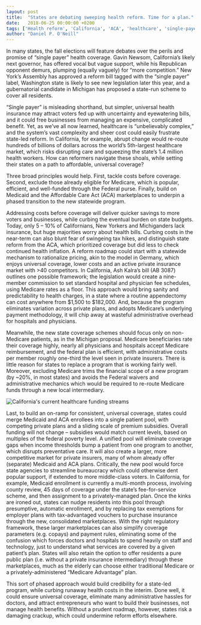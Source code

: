 ```yaml
---
layout: post
title:  "States are debating sweeping health reform. Time for a plan."
date:   2018-06-25 00:00:00 +0200
tags: ['Health reform', 'California', 'ACA', 'healthcare', 'single-payer', 'universal healthcare']
author: "Daniel P. O'Neill"
---
```


In many states, the fall elections will feature debates over the perils and promise of “single payer” health coverage. Gavin Newsom, California’s likely next governor, has offered vocal but vague support, while his Republican opponent demurs, plumping (equally vaguely) for “more competition.” New York’s Assembly has approved a reform bill tagged with the “single payer” label, Washington state is likely to see new legislation later this year, and a gubernatorial candidate in Michigan has proposed a state-run scheme to cover all residents. 

“Single payer” is misleading shorthand, but simpler, universal health insurance may attract voters fed up with uncertainty and eyewatering bills, and it could free businesses from managing an expensive, complicated benefit. Yet, as we’ve all now learned, healthcare is “unbelievably complex,” and the system’s vast complexity and sheer cost could easily frustrate state-led reform. In California, for example, abrupt change would re-route hundreds of billions of dollars across the world’s 5th-largest healthcare market, which risks disrupting care and squeezing the state’s 1.4 million health workers. How can reformers navigate these shoals, while setting their states on a path to affordable, universal coverage?

Three broad principles would help. First, tackle costs before coverage. Second, exclude those already eligible for Medicare, which is popular, efficient, and well-funded through the Federal purse. Finally, build on Medicaid and the Affordable Care Act (ACA) marketplaces to underpin a phased transition to the new statewide program.

Addressing costs before coverage will deliver quicker savings to more voters and businesses, while curbing the eventual burden on state budgets. Today, only 5 – 10% of Californians, New Yorkers and Michiganders lack insurance, but huge majorities worry about health bills. Curbing costs in the near-term can also blunt fear of swingeing tax hikes, and distinguish state reform from the ACA, which prioritized coverage but did less to check continued health inflation. A reform roadmap could start with a statewide mechanism to rationalize pricing, akin to the model in Germany, which enjoys universal coverage, lower costs and an active private insurance market with >40 competitors. In California, Ash Kalra’s bill (AB 3087) outlines one possible framework; the legislation would create a nine-member commission to set standard hospital and physician fee schedules, using Medicare rates as a floor. This approach would bring sanity and predictability to health charges, in a state where a routine appendectomy can cost anywhere from $1,500 to $182,000. And, because the program eliminates variation across private plans, and adopts Medicare’s underlying payment methodology, it will chip away at wasteful administrative overhead for hospitals and physicians. 

Meanwhile, the new state coverage schemes should focus only on non-Medicare patients, as in the Michigan proposal. Medicare beneficiaries rate their coverage highly, nearly all physicians and hospitals accept Medicare reimbursement, and the federal plan is efficient, with administrative costs per member roughly one-third the level seen in private insurers. There is little reason for states to replace a program that is working fairly well. Moreover, excluding Medicare trims the financial scope of a new program (by ~20%, in most states) and avoids the Federal waivers and administrative mechanics which would be required to re-route Medicare funds through a new local intermediary.

![California's current healthcare funding streams]({{"/images/CA_health_funding.PNG"|absolute_url}})

Last, to build an on-ramp for consistent, universal coverage, states could merge Medicaid and ACA enrollees into a single patient pool, with competing private plans and a sliding scale of premium subsidies. Overall funding will not change – subsidies would match current levels, based on multiples of the federal poverty level. A unified pool will eliminate coverage gaps when income thresholds bump a patient from one program to another, which disrupts preventative care. It will also create a larger, more competitive market for private insurers, many of whom already offer (separate) Medicaid and ACA plans. Critically, the new pool would force state agencies to streamline bureaucracy which could otherwise dent popular support, if extended to more middle-class voters. In California, for example, Medicaid enrollment is currently a multi-month process, involving county review, 45 days of coverage under the state’s fee-for-service scheme, and then assignment to a privately-managed plan. Once the kinks are ironed out, states can nudge residents into this pool through presumptive, automatic enrollment, and by replacing tax exemptions for employer plans with tax-advantaged vouchers to purchase insurance through the new, consolidated marketplaces. With the right regulatory framework, these larger marketplaces can also simplify coverage parameters (e.g. copays) and payment rules, eliminating some of the confusion which forces doctors and hospitals to spend heavily on staff and technology, just to understand what services are covered by a given patient’s plan. States will also retain the option to offer residents a pure public plan (i.e. without a private insurance intermediary) through these marketplaces, much as the elderly can choose either traditional Medicare or a privately-administered “Medicare Advantage” plan.

This sort of phased approach would build credibility for a state-led program, while curbing runaway health costs in the interim. Done well, it could ensure universal coverage, eliminate many administrative hassles for doctors, and attract entrepreneurs who want to build their businesses, not manage health benefits. Without a prudent roadmap, however, states risk a damaging crackup, which could undermine reform efforts elsewhere.
